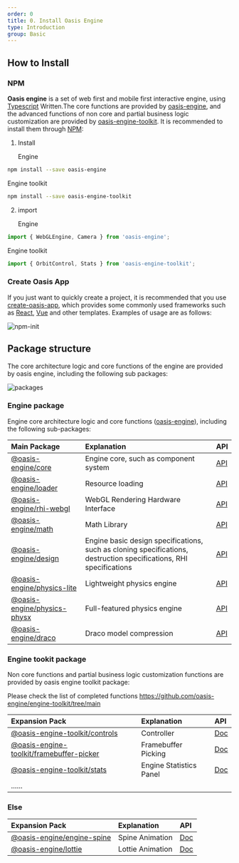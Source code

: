 ```yaml
---
order: 0
title: 0. Install Oasis Engine
type: Introduction
group: Basic
---
```


## How to Install

### NPM

**Oasis engine** is a set of web first and mobile first interactive engine, using [Typescript](https://www.typescriptlang.org/) Written.The core functions are provided by [oasis-engine](https://www.npmjs.com/package/oasis-engine), and the advanced functions of non core and partial business logic customization are provided by [oasis-engine-toolkit](https://github.com/oasis-engine/engine-toolkit). It is recommended to install them through [NPM](https://docs.npmjs.com/):

1. Install 

   Engine

```bash
npm install --save oasis-engine
```

Engine toolkit

```bash
npm install --save oasis-engine-toolkit
```



2. import 

   Engine

```typescript
import { WebGLEngine, Camera } from 'oasis-engine';
```

Engine toolkit

```typescript
import { OrbitControl, Stats } from 'oasis-engine-toolkit';
```



### Create Oasis App

If you just want to quickly create a project, it is recommended that you use [create-oasis-app](https://github.com/oasis-engine/create-oasis-app), which provides some commonly used frameworks such as [ React](https://reactjs.org/), [Vue](https://vuejs.org/) and other templates. Examples of usage are as follows:

![npm-init](https://gw.alipayobjects.com/zos/OasisHub/b5bdc167-1d83-48a1-b826-bee43c2f1264/npm-init.gif)


## Package structure

The core architecture logic and core functions of the engine are provided by oasis engine, including the following sub packages:

![packages](https://gw.alipayobjects.com/mdn/rms_7c464e/afts/img/A*oqRcS6cRNP8AAAAAAAAAAAAAARQnAQ)

### Engine package
Engine core architecture logic and core functions ([oasis-engine](https://www.npmjs.com/package/oasis-engine)), including the following sub-packages:

|Main Package|Explanation|API|
|:--|:--|--|
|[@oasis-engine/core](https://www.npmjs.com/package/@oasis-engine/core)| Engine core, such as component system |[API](${api}core/index)|
|[@oasis-engine/loader](https://www.npmjs.com/package/@oasis-engine/loader)| Resource loading |[API](${api}loader/index)|
|[@oasis-engine/rhi-webgl](https://www.npmjs.com/package/@oasis-engine/rhi-webgl)| WebGL Rendering Hardware Interface|[API](${api}rhi-webgl/index)|
|[@oasis-engine/math](https://www.npmjs.com/package/@oasis-engine/math)| Math Library |[API](${api}math/index)|
|[@oasis-engine/design](https://www.npmjs.com/package/@oasis-engine/design)| Engine basic design specifications, such as cloning specifications, destruction specifications, RHI specifications|[API](${api}design/index)|
|[@oasis-engine/physics-lite](https://www.npmjs.com/package/@oasis-engine/physics-lite)| Lightweight physics engine |[API](${api}physics-lite/index)|
|[@oasis-engine/physics-physx](https://www.npmjs.com/package/@oasis-engine/physics-physx)| Full-featured physics engine |[API](${api}physics-physx/index)|
|[@oasis-engine/draco](https://www.npmjs.com/package/@oasis-engine/draco)| Draco model compression |[API](${api}draco/index)|



### Engine tookit package

Non core functions and partial business logic customization functions are provided by oasis engine toolkit package:

Please check the list of completed functions https://github.com/oasis-engine/engine-toolkit/tree/main

|Expansion Pack|Explanation|API|
|:--|:--|:--|
|[@oasis-engine-toolkit/controls](https://www.npmjs.com/package/@oasis-engine-toolkit/controls)| Controller |[Doc](${docs}controls)|
|[@oasis-engine-toolkit/framebuffer-picker](https://www.npmjs.com/package/@oasis-engine-toolkit/framebuffer-picker)| Framebuffer Picking|[Doc](${docs}framebuffer-picker)|
|[@oasis-engine-toolkit/stats](https://www.npmjs.com/package/@oasis-engine-toolkit/stats)| Engine Statistics Panel |[Doc](${docs}stats)|
|......|  ||



### Else

| Expansion Pack                                               | Explanation      | API                  |
| :----------------------------------------------------------- | :--------------- | :------------------- |
| [@oasis-engine/engine-spine](https://www.npmjs.com/package/@oasis-engine/engine-spine) | Spine Animation  | [Doc](${docs}spine)  |
| [@oasis-engine/lottie](https://www.npmjs.com/package/@oasis-engine/lottie) | Lottie Animation | [Doc](${docs}lottie) |